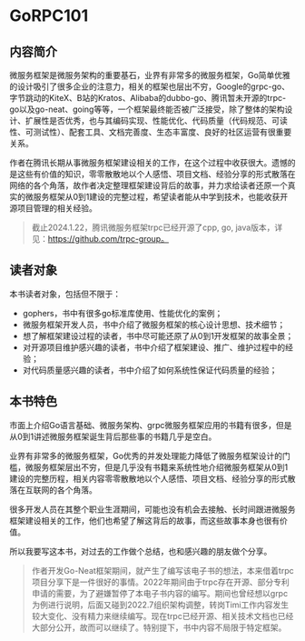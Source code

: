 # GoRPC101

## 内容简介

微服务框架是微服务架构的重要基石，业界有非常多的微服务框架，Go简单优雅的设计吸引了很多企业的注意力，相关的框架也层出不穷，Google的grpc-go、字节跳动的KiteX、B站的Kratos、Alibaba的dubbo-go、腾讯暂未开源的trpc-go以及go-neat、going等等，一个框架最终能否被广泛接受，除了整体的架构设计、扩展性是否优秀，也与其编码实现、性能优化、代码质量（代码规范、可读性、可测试性）、配套工具、文档完善度、生态丰富度、良好的社区运营有很重要关系。

作者在腾讯长期从事微服务框架建设相关的工作，在这个过程中收获很大。遗憾的是这些有价值的知识，零零散散地以个人感悟、项目文档、经验分享的形式散落在网络的各个角落，故作者决定整理框架建设背后的故事，并力求给读者还原一个真实的微服务框架从0到1建设的完整过程，希望读者能从中学到技术，也能收获开源项目管理的相关经验。

> 截止2024.1.22，腾讯微服务框架trpc已经开源了cpp, go, java版本，详见：https://github.com/trpc-group。

## 读者对象

本书读者对象，包括但不限于：

- gophers，书中有很多go标准库使用、性能优化的案例；
- 微服务框架开发人员，书中介绍了微服务框架的核心设计思想、技术细节；
- 想了解框架建设过程的读者，书中尽可能还原了从0到1开发框架的故事全景；
- 对开源项目维护感兴趣的读者，书中介绍了框架建设、推广、维护过程中的经验；
- 对代码质量感兴趣的读者，书中介绍了如何系统性保证代码质量的经验；

## 本书特色

市面上介绍Go语言基础、微服务架构、grpc微服务框架应用的书籍有很多，但是从0到1讲述微服务框架诞生背后那些事的书籍几乎是空白。

业界有非常多的微服务框架，Go优秀的并发处理能力降低了微服务框架设计的门槛，微服务框架层出不穷，但是几乎没有书籍来系统性地介绍微服务框架从0到1建设的完整历程，相关内容零零散散地以个人感悟、项目文档、经验分享的形式散落在互联网的各个角落。

很多开发人员在其整个职业生涯期间，可能也没有机会去接触、长时间跟进微服务框架建设相关的工作，他们也希望了解这背后的故事，而这些故事本身也很有价值。

所以我要写这本书，对过去的工作做个总结，也和感兴趣的朋友做个分享。

> 作者开发Go-Neat框架期间，就产生了编写该电子书的想法，本来借着trpc项目分享下是一件很好的事情。2022年期间由于trpc存在开源、部分专利申请的需要，为了避嫌暂停了本电子书内容的编写。期间也曾经想以grpc为例进行说明，后面又碰到2022.7组织架构调整，转岗Timi工作内容发生较大变化、没有精力来继续编写。现在trpc已经开源、相关技术文档也已经大部分公开，故而可以继续了。特别提下，书中内容不局限于特定框架。
